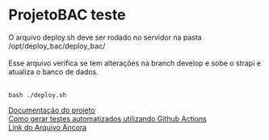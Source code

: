 # ProjetoBAC teste

O arquivo deploy.sh deve ser rodado no servidor na pasta /opt/deploy_bac/deploy_bac/ <br><br>
Esse arquivo verifica se tem alterações na branch develop e sobe o strapi e atualiza o banco de dados. <br><br>

````
bash ./deploy.sh
````


<a href="https://drive.google.com/drive/folders/1N5tp2sXNRAkRtYCTN1GdGRHjneLgHH0N?usp=sharing">Documentação do projeto</a></br>
<a href='https://docs.google.com/document/d/1CJ2wuHGcC0_CZDwEdN2eRvbBWkOMpLSR1ol0Q_SBpyo/edit?usp=sharing'>Como gerar testes automatizados utilizando Github Actions </a></br>
<a href='https://docs.google.com/document/d/1lHnm8Mg9bgV2LYQ3mRDynscODXDIUQxJzAzgxfNbIpw/edit?usp=sharing'> Link do Arquivo Ancora </a>
